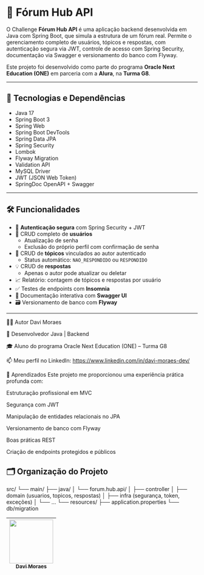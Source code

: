 # 📘 Fórum Hub API

O Challenge **Fórum Hub API** é uma aplicação backend desenvolvida em Java com Spring Boot, que simula a estrutura de um fórum real. Permite o gerenciamento completo de usuários, tópicos e respostas, com autenticação segura via JWT, controle de acesso com Spring Security, documentação via Swagger e versionamento do banco com Flyway.

Este projeto foi desenvolvido como parte do programa **Oracle Next Education (ONE)** em parceria com a **Alura**, na **Turma G8**.

---

## 🚀 Tecnologias e Dependências

- Java 17
- Spring Boot 3
- Spring Web
- Spring Boot DevTools
- Spring Data JPA
- Spring Security
- Lombok
- Flyway Migration
- Validation API
- MySQL Driver
- JWT (JSON Web Token)
- SpringDoc OpenAPI + Swagger

---

## 🛠️ Funcionalidades

- 🔐 **Autenticação segura** com Spring Security + JWT
- 👤 CRUD completo de **usuários**
  - Atualização de senha
  - Exclusão do próprio perfil com confirmação de senha
- 💬 CRUD de **tópicos** vinculados ao autor autenticado
  - Status automático: `NAO_RESPONDIDO` ou `RESPONDIDO`
- 💡 CRUD de **respostas**
  - Apenas o autor pode atualizar ou deletar
- 📈 Relatório: contagem de tópicos e respostas por usuário
- ✅ Testes de endpoints com **Insomnia**
- 🧪 Documentação interativa com **Swagger UI**
- 🗃️ Versionamento de banco com **Flyway**

---


🧑‍💻 Autor Davi Moraes

💼 Desenvolvedor Java | Backend

🎓 Aluno do programa Oracle Next Education (ONE) – Turma G8

📫 Meu perfil no LinkedIn: https://www.linkedin.com/in/davi-moraes-dev/

🧠 Aprendizados
Este projeto me proporcionou uma experiência prática profunda com:

Estruturação profissional em MVC

Segurança com JWT

Manipulação de entidades relacionais no JPA

Versionamento de banco com Flyway

Boas práticas REST

Criação de endpoints protegidos e públicos

## 🗂️ Organização do Projeto

src/
 └── main/
     ├── java/
     │   └── forum.hub.api/
     │       ├── controller
     │       ├── domain (usuarios, topicos, respostas)
     │       ├── infra (segurança, token, exceções)
     │       └── ...
     └── resources/
         ├── application.properties
         └── db/migration


| [<img loading="lazy" src="https://avatars.githubusercontent.com/u/195828744?v=4" width=115><br><sub>Davi Moraes</sub>](https://github.com/WiiinchesteR)
| :---: |


